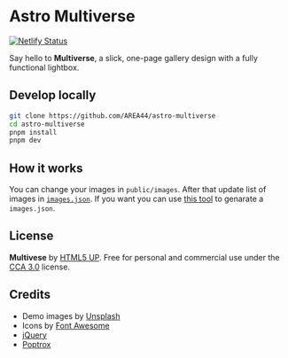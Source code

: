# Astro Multiverse

[![Netlify Status](https://api.netlify.com/api/v1/badges/c882c9a0-e5f6-4066-89fd-c07c7ca2efdf/deploy-status)](https://app.netlify.com/sites/astro-multiverse/deploys)

Say hello to **Multiverse**, a slick, one-page gallery design with a fully functional lightbox.

## Develop locally

```bash
git clone https://github.com/AREA44/astro-multiverse
cd astro-multiverse
pnpm install
pnpm dev
```

## How it works

You can change your images in `public/images`. After that update list of images in [`images.json`](src/components/images.json). If you want you can use [this tool](https://github.com/AREA44/node-getImages) to genarate a `images.json`.

## License

**Multivese** by [HTML5 UP](https://html5up.net). Free for personal and commercial use under the [CCA 3.0](https://html5up.net/license) license.

## Credits

- Demo images by [Unsplash](https://unsplash.com)
- Icons by [Font Awesome](https://fontawesome.io)
- [jQuery](https://jquery.com)
- [Poptrox](https://github.com/ajlkn/jquery.poptrox)

